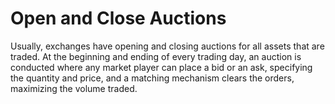 # Open and Close Auctions

Usually, exchanges have opening and closing auctions for all assets that are traded. At the beginning and ending of every trading day, an auction is conducted where any market player can place a bid or an ask, specifying the quantity and price, and a matching mechanism clears the orders, maximizing the volume traded. 
